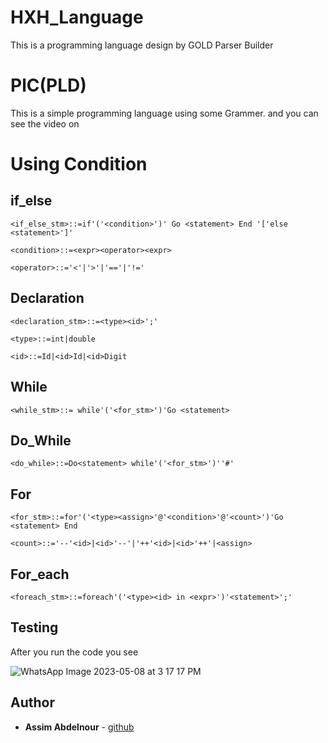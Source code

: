 # HXH_Language
This is a programming language design by GOLD Parser Builder 
# PlC(PLD)
This is a simple programming language using some Grammer. and you can see the 
video on 
# Using Condition
## if_else 
```
<if_else_stm>::=if'('<condition>')' Go <statement> End '['else <statement>']'
              
<condition>::=<expr><operator><expr>
            
<operator>::='<'|'>'|'=='|'!='
```
## Declaration
```
<declaration_stm>::=<type><id>';'
                  
<type>::=int|double
       
<id>::=Id|<id>Id|<id>Digit
```
## While
```
<while_stm>::= while'('<for_stm>')'Go <statement>
```
## Do_While
```
<do_while>::=Do<statement> while'('<for_stm>')''#'
```
## For
```
<for_stm>::=for'('<type><assign>'@'<condition>'@'<count>')'Go <statement> End
          
<count>::='--'<id>|<id>'--'|'++'<id>|<id>'++'|<assign>
```
## For_each
```
<foreach_stm>::=foreach'('<type><id> in <expr>')'<statement>';'
```


## Testing
After you run the code you see 


![WhatsApp Image 2023-05-08 at 3 17 17 PM](https://user-images.githubusercontent.com/119833997/236834452-2fc81953-63a0-4d5c-ad94-f0860802a333.jpeg)

## Author

* **Assim Abdelnour** - [github](https://github.com/Assim22)
